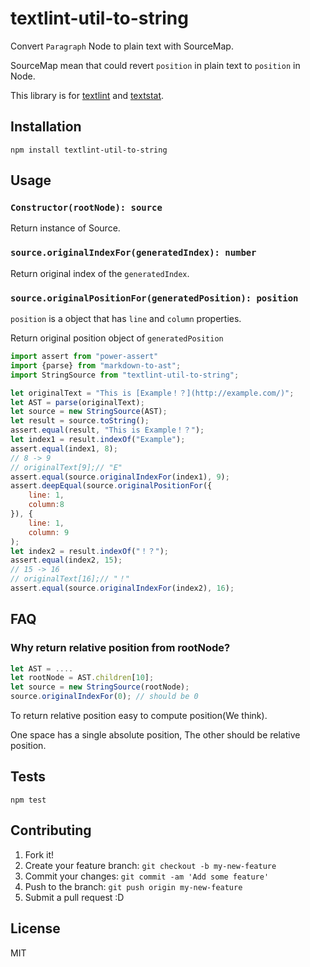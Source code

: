 # textlint-util-to-string

Convert `Paragraph` Node to plain text with SourceMap.

SourceMap mean that could revert `position` in plain text to `position` in Node.

This library is for [textlint](https://github.com/textlint/textlint "textlint") and [textstat](https://github.com/azu/textstat "textstat").

## Installation

    npm install textlint-util-to-string

## Usage

### `Constructor(rootNode): source`

Return instance of Source.

### `source.originalIndexFor(generatedIndex): number`

Return original index of the `generatedIndex`.

### `source.originalPositionFor(generatedPosition): position`

`position` is a object that has `line` and `column` properties.

Return original position object of `generatedPosition`

```js
import assert from "power-assert"
import {parse} from "markdown-to-ast";
import StringSource from "textlint-util-to-string";

let originalText = "This is [Example！？](http://example.com/)";
let AST = parse(originalText);
let source = new StringSource(AST);
let result = source.toString();
assert.equal(result, "This is Example！？");
let index1 = result.indexOf("Example");
assert.equal(index1, 8);
// 8 -> 9
// originalText[9];// "E"
assert.equal(source.originalIndexFor(index1), 9);
assert.deepEqual(source.originalPositionFor({
    line: 1,
    column:8
}), {
    line: 1,
    column: 9
);
let index2 = result.indexOf("！？");
assert.equal(index2, 15);
// 15 -> 16
// originalText[16];// "！"
assert.equal(source.originalIndexFor(index2), 16);
```

## FAQ

### Why return relative position from rootNode?

```js
let AST = ....
let rootNode = AST.children[10];
let source = new StringSource(rootNode);
source.originalIndexFor(0); // should be 0
```

To return relative position easy to compute position(We think).

One space has a single absolute position, The other should be relative position.

## Tests

    npm test

## Contributing

1. Fork it!
2. Create your feature branch: `git checkout -b my-new-feature`
3. Commit your changes: `git commit -am 'Add some feature'`
4. Push to the branch: `git push origin my-new-feature`
5. Submit a pull request :D

## License

MIT